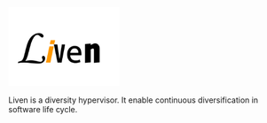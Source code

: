 <img alt="liven" src="img/Liven-logo.svg" width="200" />

Liven is a diversity hypervisor. It enable continuous diversification in software life cycle.
